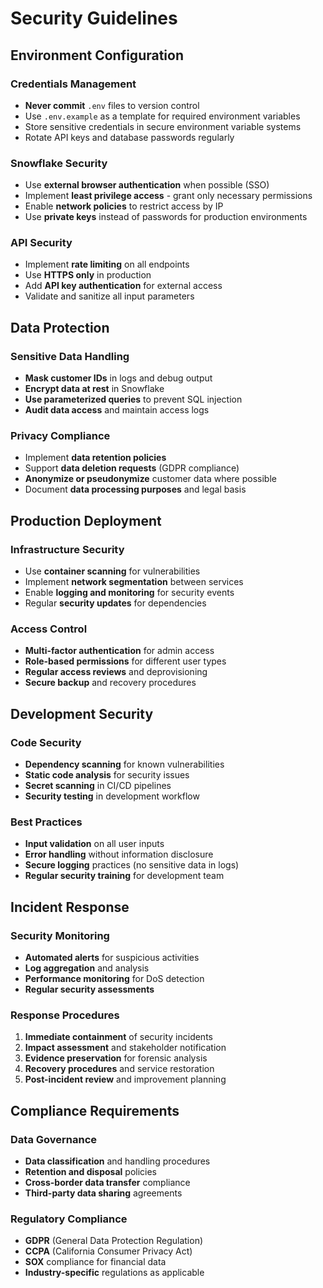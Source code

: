 # Security Guidelines

## Environment Configuration

### Credentials Management
- **Never commit** `.env` files to version control
- Use `.env.example` as a template for required environment variables
- Store sensitive credentials in secure environment variable systems
- Rotate API keys and database passwords regularly

### Snowflake Security
- Use **external browser authentication** when possible (SSO)
- Implement **least privilege access** - grant only necessary permissions
- Enable **network policies** to restrict access by IP
- Use **private keys** instead of passwords for production environments

### API Security
- Implement **rate limiting** on all endpoints
- Use **HTTPS only** in production
- Add **API key authentication** for external access
- Validate and sanitize all input parameters

## Data Protection

### Sensitive Data Handling
- **Mask customer IDs** in logs and debug output
- **Encrypt data at rest** in Snowflake
- **Use parameterized queries** to prevent SQL injection
- **Audit data access** and maintain access logs

### Privacy Compliance
- Implement **data retention policies**
- Support **data deletion requests** (GDPR compliance)
- **Anonymize or pseudonymize** customer data where possible
- Document **data processing purposes** and legal basis

## Production Deployment

### Infrastructure Security
- Use **container scanning** for vulnerabilities
- Implement **network segmentation** between services
- Enable **logging and monitoring** for security events
- Regular **security updates** for dependencies

### Access Control
- **Multi-factor authentication** for admin access
- **Role-based permissions** for different user types
- **Regular access reviews** and deprovisioning
- **Secure backup** and recovery procedures

## Development Security

### Code Security
- **Dependency scanning** for known vulnerabilities
- **Static code analysis** for security issues
- **Secret scanning** in CI/CD pipelines
- **Security testing** in development workflow

### Best Practices
- **Input validation** on all user inputs
- **Error handling** without information disclosure
- **Secure logging** practices (no sensitive data in logs)
- **Regular security training** for development team

## Incident Response

### Security Monitoring
- **Automated alerts** for suspicious activities
- **Log aggregation** and analysis
- **Performance monitoring** for DoS detection
- **Regular security assessments**

### Response Procedures
1. **Immediate containment** of security incidents
2. **Impact assessment** and stakeholder notification
3. **Evidence preservation** for forensic analysis
4. **Recovery procedures** and service restoration
5. **Post-incident review** and improvement planning

## Compliance Requirements

### Data Governance
- **Data classification** and handling procedures
- **Retention and disposal** policies
- **Cross-border data transfer** compliance
- **Third-party data sharing** agreements

### Regulatory Compliance
- **GDPR** (General Data Protection Regulation)
- **CCPA** (California Consumer Privacy Act)
- **SOX** compliance for financial data
- **Industry-specific** regulations as applicable